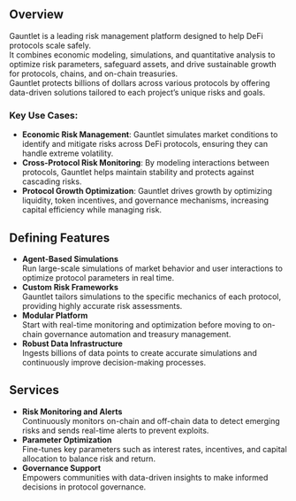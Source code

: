 ## Overview

Gauntlet is a leading risk management platform designed to help DeFi protocols scale safely.  
It combines economic modeling, simulations, and quantitative analysis to optimize risk parameters, safeguard assets, and drive sustainable growth for protocols, chains, and on-chain treasuries.  
Gauntlet protects billions of dollars across various protocols by offering data-driven solutions tailored to each project’s unique risks and goals.

### Key Use Cases:

- **Economic Risk Management**: Gauntlet simulates market conditions to identify and mitigate risks across DeFi protocols, ensuring they can handle extreme volatility.
- **Cross-Protocol Risk Monitoring**: By modeling interactions between protocols, Gauntlet helps maintain stability and protects against cascading risks.
- **Protocol Growth Optimization**: Gauntlet drives growth by optimizing liquidity, token incentives, and governance mechanisms, increasing capital efficiency while managing risk.

## Defining Features

- **Agent-Based Simulations**  
  Run large-scale simulations of market behavior and user interactions to optimize protocol parameters in real time.
- **Custom Risk Frameworks**  
  Gauntlet tailors simulations to the specific mechanics of each protocol, providing highly accurate risk assessments.
- **Modular Platform**  
  Start with real-time monitoring and optimization before moving to on-chain governance automation and treasury management.
- **Robust Data Infrastructure**  
  Ingests billions of data points to create accurate simulations and continuously improve decision-making processes.

## Services

- **Risk Monitoring and Alerts**  
  Continuously monitors on-chain and off-chain data to detect emerging risks and sends real-time alerts to prevent exploits.
- **Parameter Optimization**  
  Fine-tunes key parameters such as interest rates, incentives, and capital allocation to balance risk and return.
- **Governance Support**  
  Empowers communities with data-driven insights to make informed decisions in protocol governance.
